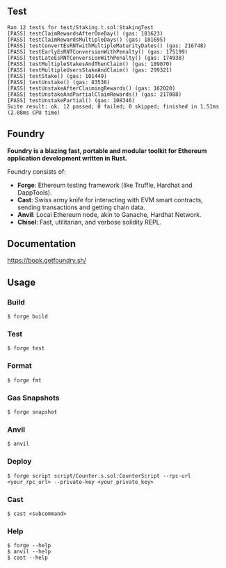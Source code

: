 ## Test

```
Ran 12 tests for test/Staking.t.sol:StakingTest
[PASS] testClaimRewardsAfterOneDay() (gas: 181623)
[PASS] testClaimRewardsMultipleDays() (gas: 181695)
[PASS] testConvertEsRNTwithMultipleMaturityDates() (gas: 216748)
[PASS] testEarlyEsRNTConversionWithPenalty() (gas: 175199)
[PASS] testLateEsRNTConversionWithPenalty() (gas: 174938)
[PASS] testMultipleStakesAndThenClaim() (gas: 189070)
[PASS] testMultipleUsersStakeAndClaim() (gas: 299321)
[PASS] testStake() (gas: 101449)
[PASS] testUnstake() (gas: 83536)
[PASS] testUnstakeAfterClaimingRewards() (gas: 162020)
[PASS] testUnstakeAndPartialClaimRewards() (gas: 217088)
[PASS] testUnstakePartial() (gas: 108346)
Suite result: ok. 12 passed; 0 failed; 0 skipped; finished in 1.51ms (2.08ms CPU time)
```


## Foundry

**Foundry is a blazing fast, portable and modular toolkit for Ethereum application development written in Rust.**

Foundry consists of:

-   **Forge**: Ethereum testing framework (like Truffle, Hardhat and DappTools).
-   **Cast**: Swiss army knife for interacting with EVM smart contracts, sending transactions and getting chain data.
-   **Anvil**: Local Ethereum node, akin to Ganache, Hardhat Network.
-   **Chisel**: Fast, utilitarian, and verbose solidity REPL.

## Documentation

https://book.getfoundry.sh/

## Usage

### Build

```shell
$ forge build
```

### Test

```shell
$ forge test
```

### Format

```shell
$ forge fmt
```

### Gas Snapshots

```shell
$ forge snapshot
```

### Anvil

```shell
$ anvil
```

### Deploy

```shell
$ forge script script/Counter.s.sol:CounterScript --rpc-url <your_rpc_url> --private-key <your_private_key>
```

### Cast

```shell
$ cast <subcommand>
```

### Help

```shell
$ forge --help
$ anvil --help
$ cast --help
```
